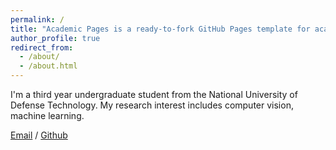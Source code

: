 ```yaml
---
permalink: /
title: "Academic Pages is a ready-to-fork GitHub Pages template for academic personal websites"
author_profile: true
redirect_from: 
  - /about/
  - /about.html
---
```

I'm a third year undergraduate student from the National University of Defense Technology. My research interest includes computer vision, machine learning.


[Email](chenzimo19@nudt.edu.cn) / [Github](https://github.com/cassda)
